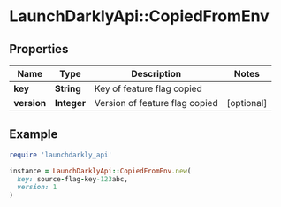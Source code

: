 # LaunchDarklyApi::CopiedFromEnv

## Properties

| Name | Type | Description | Notes |
| ---- | ---- | ----------- | ----- |
| **key** | **String** | Key of feature flag copied |  |
| **version** | **Integer** | Version of feature flag copied | [optional] |

## Example

```ruby
require 'launchdarkly_api'

instance = LaunchDarklyApi::CopiedFromEnv.new(
  key: source-flag-key-123abc,
  version: 1
)
```

